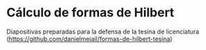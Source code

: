 # Cálculo de formas de Hilbert
Diapositivas preparadas para la defensa de la tesina de licenciatura
(https://github.com/danielmejail/formas-de-hilbert-tesina)

